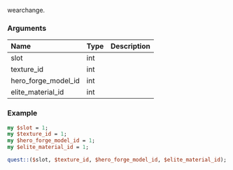 wearchange.
### Arguments
**Name**|**Type**|**Description**
:---|:---|:---
slot|int|
texture_id|int|
hero_forge_model_id|int|
elite_material_id|int|

### Example

```perl
my $slot = 1;
my $texture_id = 1;
my $hero_forge_model_id = 1;
my $elite_material_id = 1;

quest::($slot, $texture_id, $hero_forge_model_id, $elite_material_id); # Returns void
```